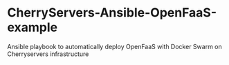# CherryServers-Ansible-OpenFaaS-example
Ansible playbook to automatically deploy OpenFaaS with Docker Swarm on Cherryservers infrastructure
